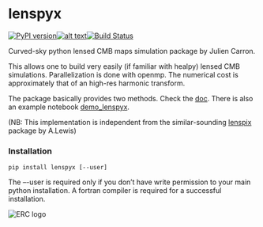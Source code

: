 

# lenspyx

[![PyPI version](https://badge.fury.io/py/lenspyx.svg)](https://badge.fury.io/py/lenspyx)[![alt text](https://readthedocs.org/projects/lenspyx/badge/?version=latest)](https://lenspyx.readthedocs.io/en/latest)[![Build Status](https://travis-ci.com/carronj/lenspyx.svg?branch=master)](https://travis-ci.com/carronj/lenspyx)

Curved-sky python lensed CMB maps simulation package by Julien Carron.

This allows one to build very easily (if familiar with healpy) lensed CMB simulations. Parallelization is done with openmp.
The numerical cost is approximately that of an high-res harmonic transform.

The package basically provides two methods. Check the [doc](https://lenspyx.readthedocs.io/en/latest). There is also an example notebook [demo_lenspyx](examples/demo_lenspyx.ipynb).

(NB: This implementation is independent from the similar-sounding [lenspix](https://github.com/cmbant/lenspix) package by A.Lewis)

### Installation
    
    pip install lenspyx [--user]

The –-user is required only if you don’t have write permission to your main python installation. A fortran compiler is required for a successful installation.

![ERC logo](https://erc.europa.eu/sites/default/files/content/erc_banner-vertical.jpg)
